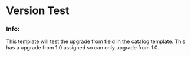 # Version Test


### Info:

 This template will test the upgrade from field in the catalog template.  This has a upgrade from 1.0 assigned so can only upgrade from 1.0.